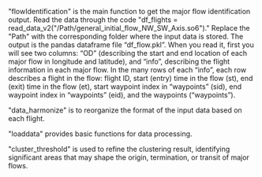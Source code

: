 "flowIdentification" is the main function to get the major flow identification output. Read the data through the code "df_flights = read_data_v2("/Path/general_initial_flow_NW_SW_Axis.so6")." Replace the "Path" with the corresponding folder where the input data is stored. The output is the pandas dataframe file “df_flow.pkl”. When you read it, first you will see two columns: “OD” (describing the start and end location of each major flow in longitude and latitude), and “info”, describing the flight information in each major flow. In the many rows of each “info”, each row describes a flight in the flow: flight ID, start (entry) time in the flow (st), end (exit) time in the flow (et), start waypoint index in “waypoints” (sid), end waypoint index in “waypoints” (eid), and the waypoints (“waypoints”).

"data_harmonize" is to reorganize the format of the input data based on each flight.

"loaddata" provides basic functions for data processing.

"cluster_threshold" is used to refine the clustering result, identifying significant areas that may shape the origin, termination, or transit of major flows.
